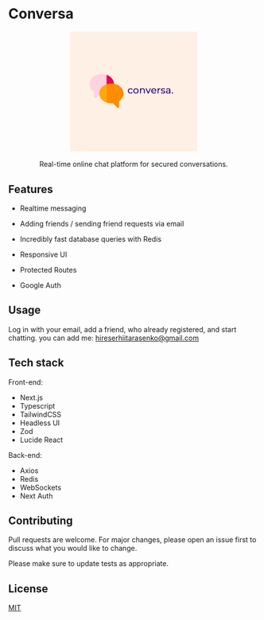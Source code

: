 # Conversa



<p align="center">
  <a href="https://conversa-chat.vercel.app/">
  <img src="/public/conversa.png" width="256"/>
  </a>
  <p align="center">Real-time online chat platform for secured conversations.</p>
</p>


## Features

- Realtime messaging

- Adding friends / sending friend requests via email

- Incredibly fast database queries with Redis

- Responsive UI

- Protected Routes

- Google Auth

## Usage

Log in with your email, add a friend, who already registered, and start chatting.
you can add me: hireserhiitarasenko@gmail.com

## Tech stack

Front-end:

- Next.js
- Typescript
- TailwindCSS
- Headless UI
- Zod
- Lucide React

Back-end:

- Axios
- Redis
- WebSockets
- Next Auth

## Contributing

Pull requests are welcome. For major changes, please open an issue first
to discuss what you would like to change.

Please make sure to update tests as appropriate.

## License

[MIT](https://choosealicense.com/licenses/mit/)
